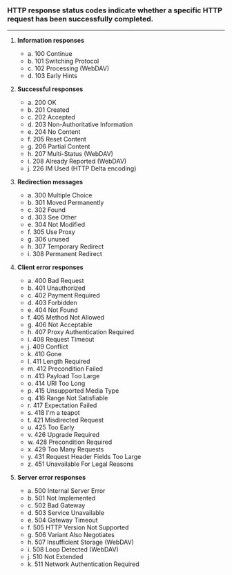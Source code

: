 ### HTTP response status codes indicate whether a specific HTTP request has been successfully completed. 

***

1. **Information responses**
   - a. 100 Continue
   - b. 101 Switching Protocol
   - c. 102 Processing (WebDAV)
   - d. 103 Early Hints

2. **Successful responses**
   - a. 200 OK
   - b. 201 Created
   - c. 202 Accepted
   - d. 203 Non-Authoritative Information
   - e. 204 No Content
   - f. 205 Reset Content
   - g. 206 Partial Content
   - h. 207 Multi-Status (WebDAV)
   - i. 208 Already Reported (WebDAV)
   - j. 226 IM Used (HTTP Delta encoding)

3. **Redirection messages**
   - a. 300 Multiple Choice
   - b. 301 Moved Permanently
   - c. 302 Found
   - d. 303 See Other
   - e. 304 Not Modified
   - f. 305 Use Proxy
   - g. 306 unused
   - h. 307 Temporary Redirect
   - i. 308 Permanent Redirect

4. **Client error responses**
   - a. 400 Bad Request
   - b. 401 Unauthorized
   - c. 402 Payment Required 
   - d. 403 Forbidden
   - e. 404 Not Found
   - f. 405 Method Not Allowed
   - g. 406 Not Acceptable
   - h. 407 Proxy Authentication Required
   - i. 408 Request Timeout
   - j. 409 Conflict
   - k. 410 Gone
   - l. 411 Length Required
   - m. 412 Precondition Failed
   - n. 413 Payload Too Large
   - o. 414 URI Too Long
   - p. 415 Unsupported Media Type
   - q. 416 Range Not Satisfiable
   - r. 417 Expectation Failed
   - s. 418 I'm a teapot
   - t. 421 Misdirected Request
   - u. 425 Too Early 
   - v. 426 Upgrade Required
   - w. 428 Precondition Required
   - x. 429 Too Many Requests
   - y. 431 Request Header Fields Too Large
   - z. 451 Unavailable For Legal Reasons

5. **Server error responses**
   - a. 500 Internal Server Error
   - b. 501 Not Implemented
   - c. 502 Bad Gateway
   - d. 503 Service Unavailable
   - e. 504 Gateway Timeout
   - f. 505 HTTP Version Not Supported
   - g. 506 Variant Also Negotiates
   - h. 507 Insufficient Storage (WebDAV)
   - i. 508 Loop Detected (WebDAV)
   - j. 510 Not Extended
   - k. 511 Network Authentication Required
